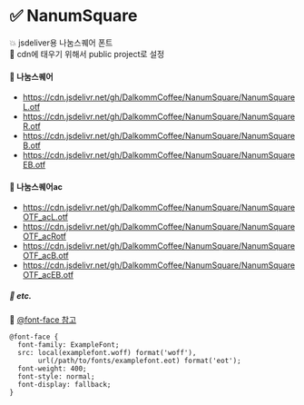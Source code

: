 # :white_check_mark: NanumSquare
:boom: jsdeliver용 나눔스퀘어 폰트   
:rocket: cdn에 태우기 위해서 public project로 설정



#### :pushpin: 나눔스퀘어
+ https://cdn.jsdelivr.net/gh/DalkommCoffee/NanumSquare/NanumSquareL.otf
+ https://cdn.jsdelivr.net/gh/DalkommCoffee/NanumSquare/NanumSquareR.otf
+ https://cdn.jsdelivr.net/gh/DalkommCoffee/NanumSquare/NanumSquareB.otf
+ https://cdn.jsdelivr.net/gh/DalkommCoffee/NanumSquare/NanumSquareEB.otf


#### :pushpin: 나눔스퀘어ac
+ https://cdn.jsdelivr.net/gh/DalkommCoffee/NanumSquare/NanumSquareOTF_acL.otf
+ https://cdn.jsdelivr.net/gh/DalkommCoffee/NanumSquare/NanumSquareOTF_acRotf
+ https://cdn.jsdelivr.net/gh/DalkommCoffee/NanumSquare/NanumSquareOTF_acB.otf
+ https://cdn.jsdelivr.net/gh/DalkommCoffee/NanumSquare/NanumSquareOTF_acEB.otf


##### :penguin: etc.
:memo: [@font-face 참고](https://developer.mozilla.org/ko/docs/Web/CSS/@font-face)  

```
@font-face {
  font-family: ExampleFont;
  src: local(examplefont.woff) format('woff'),
       url(/path/to/fonts/examplefont.eot) format('eot');
  font-weight: 400;
  font-style: normal;
  font-display: fallback;
}
```

